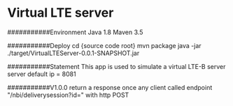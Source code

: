 Virtual LTE server
===========================

###########Environment
Java 1.8
Maven 3.5

###########Deploy
cd {source code root}
mvn package
java -jar ./target/VirtualLTEServer-0.0.1-SNAPSHOT.jar


###########Statement
This app is used to simulate a virtual LTE-B server
server default ip = 8081


###########V1.0.0
return a response once any client called endpoint "/nbi/deliverysession?id=<DeliverySessionId>" with http POST